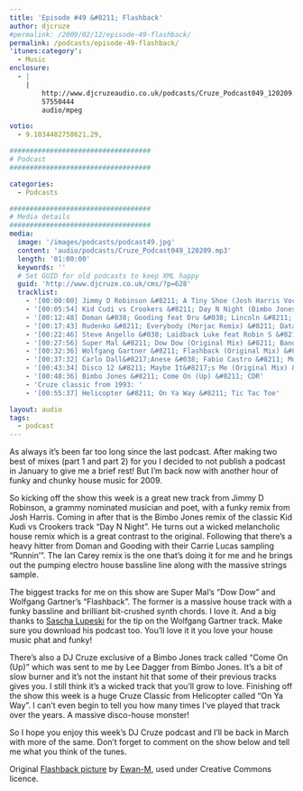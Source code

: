```yaml
---
title: 'Episode #49 &#8211; Flashback'
author: djcruze
#permalink: /2009/02/12/episode-49-flashback/
permalink: /podcasts/episode-49-flashback/
'itunes:category':
  - Music
enclosure:
  - |
    |
        http://www.djcruzeaudio.co.uk/podcasts/Cruze_Podcast049_120209.mp3
        57550444
        audio/mpeg

votio:
  - 9.1034482758621,29,

###################################
# Podcast
###################################

categories:
  - Podcasts

###################################
# Media details
###################################
media:
  image: '/images/podcasts/podcast49.jpg'
  content: 'audio/podcasts/Cruze_Podcast049_120209.mp3'
  length: '01:00:00'
  keywords: ''
  # Set GUID for old podcasts to keep XML happy
  guid: 'http://www.djcruze.co.uk/cms/?p=628'
  tracklist:
    - '[00:00:00] Jimmy D Robinson &#8211; A Tiny Shoe (Josh Harris Vocal Mix) &#8211; J Music Group'
    - '[00:05:54] Kid Cudi vs Crookers &#8211; Day N Night (Bimbo Jones Mix) &#8211; Fools Gold'
    - '[00:12:48] Doman &#038; Gooding feat Dru &#038; Lincoln &#8211; Runnin (Ian Carey Remix) &#8211; Positiva'
    - '[00:17:43] Rudenko &#8211; Everybody (Morjac Remix) &#8211; Data'
    - '[00:22:46] Steve Angello &#038; Laidback Luke feat Robin S &#8211; Show Me Love (AC Slater Vocal Mix) &#8211; Data'
    - '[00:27:56] Super Mal &#8211; Dow Dow (Original Mix) &#8211; Bandito Records'
    - '[00:32:36] Wolfgang Gartner &#8211; Flashback (Original Mix) &#8211; Kindergarten'
    - '[00:37:32] Carlo Dall&#8217;Anese &#038; Fabio Castro &#8211; Monday (Henry John Morgan Remix) &#8211; Oxyd'
    - '[00:43:34] Disco 12 &#8211; Maybe It&#8217;s Me (Original Mix) &#8211; Used And Abused'
    - '[00:48:36] Bimbo Jones &#8211; Come On (Up) &#8211; CDR'
    - 'Cruze classic from 1993: '
    - '[00:55:37] Helicopter &#8211; On Ya Way &#8211; Tic Tac Toe'

layout: audio
tags:
  - podcast
---
```


As always it&#8217;s been far too long since the last podcast. After making two best of mixes (part 1 and part 2) for you I decided to not publish a podcast in January to give me a brief rest! But I&#8217;m back now with another hour of funky and chunky house music for 2009.

So kicking off the show this week is a great new track from Jimmy D Robinson, a grammy nominated musician and poet, with a funky remix from Josh Harris. Coming in after that is the Bimbo Jones remix of the classic Kid Kudi vs Crookers track &#8220;Day N Night&#8221;. He turns out a wicked melancholic house remix which is a great contrast to the original. Following that there&#8217;s a heavy hitter from Doman and Gooding with their Carrie Lucas sampling &#8220;Runnin&#8217;&#8221;. The Ian Carey remix is the one that&#8217;s doing it for me and he brings out the pumping electro house bassline line along with the massive strings sample.

The biggest tracks for me on this show are Super Mal&#8217;s &#8220;Dow Dow&#8221; and Wolfgang Gartner&#8217;s &#8220;Flashback&#8221;. The former is a massive house track with a funky bassline and brilliant bit-crushed synth chords. I love it. And a big thanks to [Sascha Lupeski][2] for the tip on the Wolfgang Gartner track. Make sure you download his podcast too. You&#8217;ll love it it you love your house music phat and funky!

There&#8217;s also a DJ Cruze exclusive of a Bimbo Jones track called &#8220;Come On (Up)&#8221; which was sent to me by Lee Dagger from Bimbo Jones. It&#8217;s a bit of slow burner and it&#8217;s not the instant hit that some of their previous tracks gives you. I still think it&#8217;s a wicked track that you&#8217;ll grow to love. Finishing off the show this week is a huge Cruze Classic from Helicopter called &#8220;On Ya Way&#8221;. I can&#8217;t even begin to tell you how many times I&#8217;ve played that track over the years. A massive disco-house monster!

So I hope you enjoy this week&#8217;s DJ Cruze podcast and I&#8217;ll be back in March with more of the same. Don&#8217;t forget to comment on the show below and tell me what you think of the tunes.

Original [Flashback picture][5] by [Ewan-M][6], used under Creative Commons licence.

[1]: http://www.djcruze.co.uk/cms/wp-content/uploads/2009/02/podcast49.jpg
[2]: http://www.saschalupeski.com/
[3]: http://www.djcruze.co.uk/cms/wp-content/DownloadButton.gif
[4]: http://www.djcruzeaudio.co.uk/podcasts/Cruze_Podcast049_120209.mp3
[5]: http://www.flickr.com/photos/55935853@N00/2432815403/
[6]: http://www.flickr.com/photos/55935853@N00/
